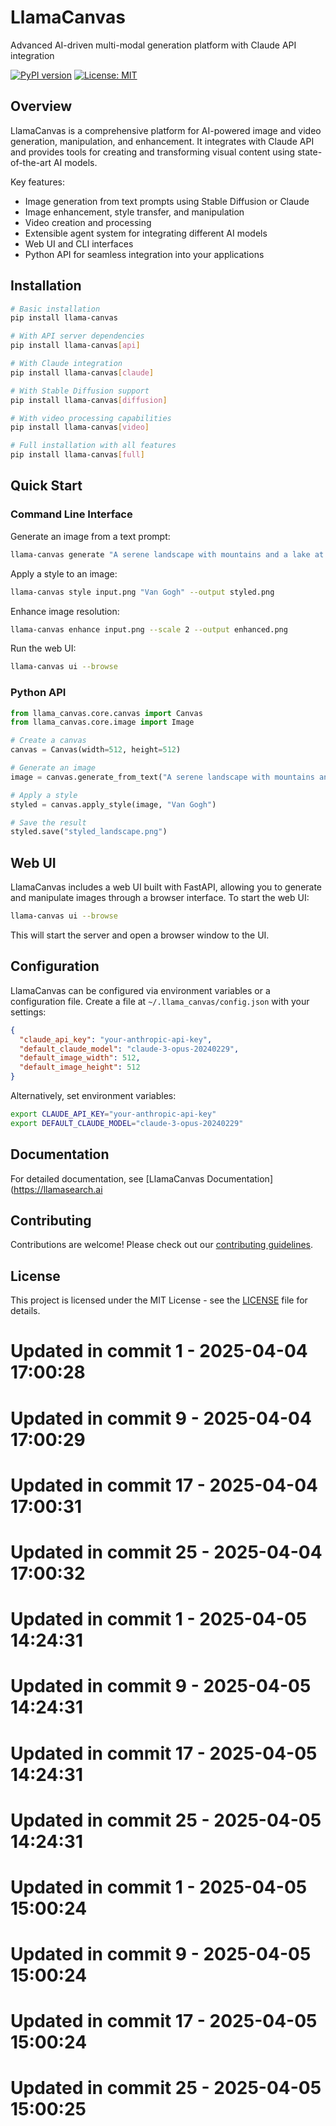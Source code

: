 # LlamaCanvas

Advanced AI-driven multi-modal generation platform with Claude API integration

[![PyPI version](https://badge.fury.io/py/llama-canvas.svg)](https://badge.fury.io/py/llama-canvas)
[![License: MIT](https://img.shields.io/badge/License-MIT-yellow.svg)](https://opensource.org/licenses/MIT)

## Overview

LlamaCanvas is a comprehensive platform for AI-powered image and video generation, manipulation, and enhancement. It integrates with Claude API and provides tools for creating and transforming visual content using state-of-the-art AI models.

Key features:
- Image generation from text prompts using Stable Diffusion or Claude
- Image enhancement, style transfer, and manipulation
- Video creation and processing
- Extensible agent system for integrating different AI models
- Web UI and CLI interfaces
- Python API for seamless integration into your applications

## Installation

```bash
# Basic installation
pip install llama-canvas

# With API server dependencies
pip install llama-canvas[api]

# With Claude integration
pip install llama-canvas[claude]

# With Stable Diffusion support
pip install llama-canvas[diffusion]

# With video processing capabilities
pip install llama-canvas[video]

# Full installation with all features
pip install llama-canvas[full]
```

## Quick Start

### Command Line Interface

Generate an image from a text prompt:

```bash
llama-canvas generate "A serene landscape with mountains and a lake at sunset" --output landscape.png
```

Apply a style to an image:

```bash
llama-canvas style input.png "Van Gogh" --output styled.png
```

Enhance image resolution:

```bash
llama-canvas enhance input.png --scale 2 --output enhanced.png
```

Run the web UI:

```bash
llama-canvas ui --browse
```

### Python API

```python
from llama_canvas.core.canvas import Canvas
from llama_canvas.core.image import Image

# Create a canvas
canvas = Canvas(width=512, height=512)

# Generate an image
image = canvas.generate_from_text("A serene landscape with mountains and a lake at sunset")

# Apply a style
styled = canvas.apply_style(image, "Van Gogh")

# Save the result
styled.save("styled_landscape.png")
```

## Web UI

LlamaCanvas includes a web UI built with FastAPI, allowing you to generate and manipulate images through a browser interface. To start the web UI:

```bash
llama-canvas ui --browse
```

This will start the server and open a browser window to the UI.

## Configuration

LlamaCanvas can be configured via environment variables or a configuration file. Create a file at `~/.llama_canvas/config.json` with your settings:

```json
{
  "claude_api_key": "your-anthropic-api-key",
  "default_claude_model": "claude-3-opus-20240229",
  "default_image_width": 512,
  "default_image_height": 512
}
```

Alternatively, set environment variables:

```bash
export CLAUDE_API_KEY="your-anthropic-api-key"
export DEFAULT_CLAUDE_MODEL="claude-3-opus-20240229"
```

## Documentation

For detailed documentation, see [LlamaCanvas Documentation](https://llamasearch.ai

## Contributing

Contributions are welcome! Please check out our [contributing guidelines](CONTRIBUTING.md).

## License

This project is licensed under the MIT License - see the [LICENSE](LICENSE) file for details. 
# Updated in commit 1 - 2025-04-04 17:00:28

# Updated in commit 9 - 2025-04-04 17:00:29

# Updated in commit 17 - 2025-04-04 17:00:31

# Updated in commit 25 - 2025-04-04 17:00:32

# Updated in commit 1 - 2025-04-05 14:24:31

# Updated in commit 9 - 2025-04-05 14:24:31

# Updated in commit 17 - 2025-04-05 14:24:31

# Updated in commit 25 - 2025-04-05 14:24:31

# Updated in commit 1 - 2025-04-05 15:00:24

# Updated in commit 9 - 2025-04-05 15:00:24

# Updated in commit 17 - 2025-04-05 15:00:24

# Updated in commit 25 - 2025-04-05 15:00:25
